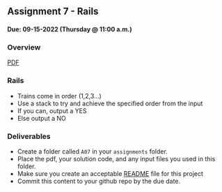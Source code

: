 ## Assignment 7 - Rails
#### Due: 09-15-2022 (Thursday @ 11:00 a.m.)

### Overview

[PDF](514.pdf)


### Rails

- Trains come in order (1,2,3...)
- Use a stack to try and achieve the specified order from the input
- If you can, output a YES
- Else output a NO

### Deliverables

- Create a folder called `A07` in your `assignments` folder.
- Place the pdf, your solution code, and any input files you used in this folder.
- Make sure you create an acceptable [README](../../Resources/03-Readmees/README.md) file for this project 
- Commit this content to your github repo by the due date.